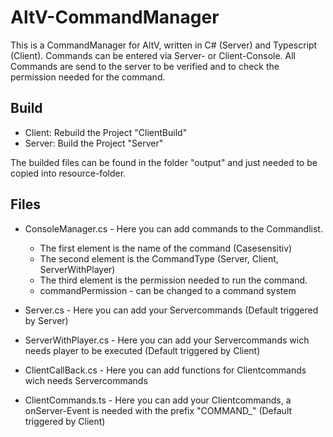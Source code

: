 # AltV-CommandManager
This is a CommandManager for AltV, written in C# (Server) and Typescript (Client). Commands can be entered via Server- or Client-Console. All Commands are send to the server to be verified and to check the permission needed for the command.

## Build
- Client: Rebuild the Project "ClientBuild"
- Server: Build the Project "Server"

The builded files can be found in the folder "output" and just needed to be copied into resource-folder.

## Files
- ConsoleManager.cs - Here you can add commands to the Commandlist.
  - The first element is the name of the command (Casesensitiv)
  - The second element is the CommandType (Server, Client, ServerWithPlayer)
  - The third element is the permission needed to run the command.
  - commandPermission - can be changed to a command system


- Server.cs - Here you can add your Servercommands (Default triggered by Server)
- ServerWithPlayer.cs - Here you can add your Servercommands wich needs player to be executed (Default triggered by Client)
- ClientCallBack.cs - Here you can add functions for Clientcommands wich needs Servercommands
- ClientCommands.ts - Here you can add your Clientcommands, a onServer-Event is needed with the prefix "COMMAND_" (Default triggered by Client)


